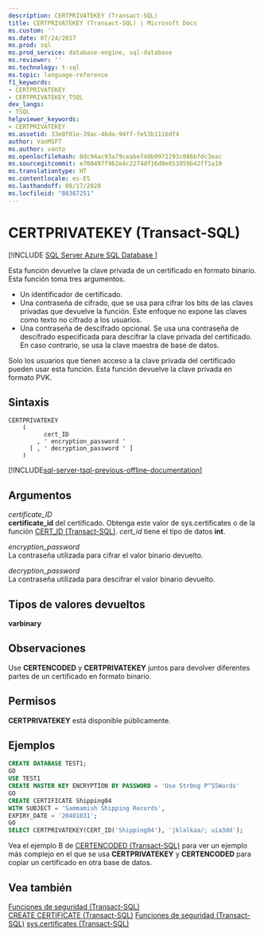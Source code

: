 ```yaml
---
description: CERTPRIVATEKEY (Transact-SQL)
title: CERTPRIVATEKEY (Transact-SQL) | Microsoft Docs
ms.custom: ''
ms.date: 07/24/2017
ms.prod: sql
ms.prod_service: database-engine, sql-database
ms.reviewer: ''
ms.technology: t-sql
ms.topic: language-reference
f1_keywords:
- CERTPRIVATEKEY
- CERTPRIVATEKEY_TSQL
dev_langs:
- TSQL
helpviewer_keywords:
- CERTPRIVATEKEY
ms.assetid: 33e0f01e-39ac-46da-94ff-fe53b1116df4
author: VanMSFT
ms.author: vanto
ms.openlocfilehash: 8dc94ac93a79ceabef40b9972293c086bfdc3eac
ms.sourcegitcommit: e700497f962e4c2274df16d9e651059b42ff1a10
ms.translationtype: HT
ms.contentlocale: es-ES
ms.lasthandoff: 08/17/2020
ms.locfileid: "88367251"
---
```

# <a name="certprivatekey-transact-sql"></a>CERTPRIVATEKEY (Transact-SQL)
[!INCLUDE [SQL Server Azure SQL Database ](../../includes/applies-to-version/sql-asdb.md)]

Esta función devuelve la clave privada de un certificado en formato binario. Esta función toma tres argumentos.
-   Un identificador de certificado.  
-   Una contraseña de cifrado, que se usa para cifrar los bits de las claves privadas que devuelve la función. Este enfoque no expone las claves como texto no cifrado a los usuarios.  
-   Una contraseña de descifrado opcional. Se usa una contraseña de descifrado especificada para descifrar la clave privada del certificado. En caso contrario, se usa la clave maestra de base de datos.  
  
Solo los usuarios que tienen acceso a la clave privada del certificado pueden usar esta función. Esta función devuelve la clave privada en formato PVK.
  
## <a name="syntax"></a>Sintaxis  
  
```syntaxsql
CERTPRIVATEKEY   
    (  
          cert_ID   
        , ' encryption_password '   
      [ , ' decryption_password ' ]  
    )  
```  
  
[!INCLUDE[sql-server-tsql-previous-offline-documentation](../../includes/sql-server-tsql-previous-offline-documentation.md)]

## <a name="arguments"></a>Argumentos
*certificate_ID*  
**certificate_id** del certificado. Obtenga este valor de sys.certificates o de la función [CERT_ID &#40;Transact-SQL&#41;](../../t-sql/functions/cert-id-transact-sql.md). *cert_id* tiene el tipo de datos **int**.
  
*encryption_password*  
La contraseña utilizada para cifrar el valor binario devuelto.
  
*decryption_password*  
La contraseña utilizada para descifrar el valor binario devuelto.
  
## <a name="return-types"></a>Tipos de valores devueltos
**varbinary**
  
## <a name="remarks"></a>Observaciones  
Use **CERTENCODED** y **CERTPRIVATEKEY** juntos para devolver diferentes partes de un certificado en formato binario.
  
## <a name="permissions"></a>Permisos  
**CERTPRIVATEKEY** está disponible públicamente.
  
## <a name="examples"></a>Ejemplos  
  
```sql
CREATE DATABASE TEST1;  
GO  
USE TEST1  
CREATE MASTER KEY ENCRYPTION BY PASSWORD = 'Use 5tr0ng P^55Words'  
GO  
CREATE CERTIFICATE Shipping04   
WITH SUBJECT = 'Sammamish Shipping Records',   
EXPIRY_DATE = '20401031';  
GO  
SELECT CERTPRIVATEKEY(CERT_ID('Shipping04'), 'jklalkaa/; uia3dd');  
```  
  
Vea el ejemplo B de [CERTENCODED &#40;Transact-SQL&#41;](../../t-sql/functions/certencoded-transact-sql.md) para ver un ejemplo más complejo en el que se usa **CERTPRIVATEKEY** y **CERTENCODED** para copiar un certificado en otra base de datos.
  
## <a name="see-also"></a>Vea también
[Funciones de seguridad &#40;Transact-SQL&#41;](../../t-sql/functions/security-functions-transact-sql.md)  
[CREATE CERTIFICATE &#40;Transact-SQL&#41;](../../t-sql/statements/create-certificate-transact-sql.md)
[Funciones de seguridad &#40;Transact-SQL&#41;](../../t-sql/functions/security-functions-transact-sql.md)
[sys.certificates &#40;Transact-SQL&#41;](../../relational-databases/system-catalog-views/sys-certificates-transact-sql.md)
  
  
